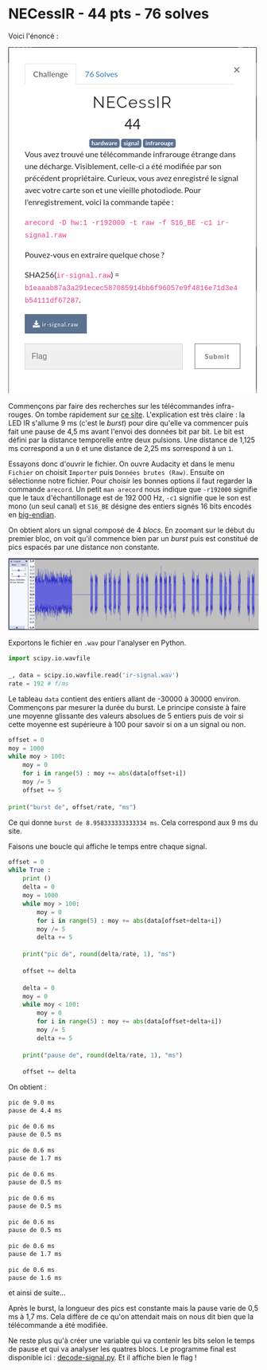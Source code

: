 # NECessIR - 44 pts - 76 solves

Voici l'énoncé :

![Vous avez trouvé une télécommande infrarouge étrange dans une décharge. Visiblement, celle-ci a été modifiée par son précédent propriétaire. Curieux, vous avez enregistré le signal avec votre carte son et une vieille photodiode. Pour l'enregistrement, voici la commande tapée : `arecord -D hw:1 -r192000 -t raw -f S16_BE -c1 ir-signal.raw`. Pouvez-vous en extraire quelque chose ?](./enonce.png "énoncé")

Commençons par faire des recherches sur les télécommandes infra-rouges. On tombe rapidement sur [ce site](https://www.electroschematics.com/ir-decoder-encoder-part-1/). L'explication est très claire : la LED IR s'allume 9 ms (c'est le *burst*) pour dire qu'elle va commencer puis fait une pause de 4,5 ms avant l'envoi des données bit par bit. Le bit est défini par la distance temporelle entre deux pulsions. Une distance de 1,125 ms correspond a un `0` et une distance de 2,25 ms sorrespond à un `1`.

Essayons donc d'ouvrir le fichier. On ouvre Audacity et dans le menu `Fichier` on choisit `Importer` puis `Données brutes (Raw)`. Ensuite on sélectionne notre fichier. Pour choisir les bonnes options il faut regarder la commande `arecord`. Un petit `man arecord` nous indique que `-r192000` signifie que le taux d'échantillonage est de 192 000 Hz, `-c1` signifie que le son est mono (un seul canal) et `S16_BE` désigne des entiers signés 16 bits encodés en [big-endian](https://fr.wikipedia.org/wiki/Boutisme).

On obtient alors un signal composé de 4 *blocs*. En zoomant sur le début du premier bloc, on voit qu'il commence bien par un *burst* puis est constitué de pics espacés par une distance non constante.

![signal audacity](./audacity.png "Début du signal")

Exportons le fichier en `.wav` pour l'analyser en Python.

```Python
import scipy.io.wavfile

_, data = scipy.io.wavfile.read('ir-signal.wav')
rate = 192 # f/ms
```

Le tableau `data` contient des entiers allant de -30000 à 30000 environ. Commençons par mesurer la durée du burst. Le principe consiste à faire une moyenne glissante des valeurs absolues de 5 entiers puis de voir si cette moyenne est supérieure à 100 pour savoir si on a un signal ou non.

```Python
offset = 0
moy = 1000
while moy > 100:
    moy = 0
    for i in range(5) : moy += abs(data[offset+i])
    moy /= 5
    offset += 5
    
print("burst de", offset/rate, "ms")
```
Ce qui donne `burst de 8.958333333333334 ms`. Cela correspond aux 9 ms du site.

Faisons une boucle qui affiche le temps entre chaque signal.

```Python
offset = 0
while True :
    print ()
    delta = 0
    moy = 1000
    while moy > 100:
        moy = 0
        for i in range(5) : moy += abs(data[offset+delta+i])
        moy /= 5
        delta += 5
        
    print("pic de", round(delta/rate, 1), "ms")

    offset += delta

    delta = 0
    moy = 0
    while moy < 100:
        moy = 0
        for i in range(5) : moy += abs(data[offset+delta+i])
        moy /= 5
        delta += 5
        
    print("pause de", round(delta/rate, 1), "ms")

    offset += delta
```

On obtient :
```
pic de 9.0 ms
pause de 4.4 ms

pic de 0.6 ms
pause de 0.5 ms

pic de 0.6 ms
pause de 1.7 ms

pic de 0.6 ms
pause de 0.5 ms

pic de 0.6 ms
pause de 0.5 ms

pic de 0.6 ms
pause de 0.5 ms

pic de 0.6 ms
pause de 1.7 ms

pic de 0.6 ms
pause de 1.6 ms
``` 
et ainsi de suite...

Après le burst, la longueur des pics est constante mais la pause varie de 0,5 ms à 1,7 ms. Cela diffère de ce qu'on attendait mais on nous dit bien que la télécommande a été modifiée.

Ne reste plus qu'à créer une variable qui va contenir les bits selon le temps de pause et qui va analyser les quatres blocs. Le programme final est disponible ici : [decode-signal.py](./decode-signal.py). Et il affiche bien le flag !
